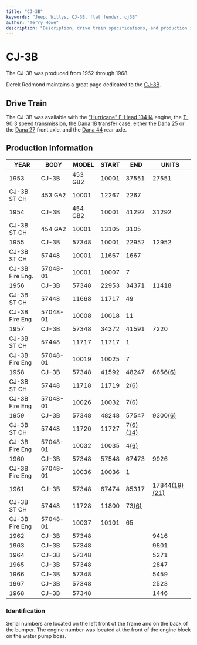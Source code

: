```yaml
---
title: "CJ-3B"
keywords: "Jeep, Willys, CJ-3B, flat fender, cj3B"
author: "Terry Howe"
description: "Description, drive train specifications, and production information for the Willys Jeep CJ-3B"
---
```


# CJ-3B

The CJ-3B was produced from 1952 through 1968.

Derek Redmond maintains a great page dedicated to the [CJ-3B](https://www.film.queensu.ca/CJ3B/).

## Drive Train

The CJ-3B was available with the ["Hurricane" F-Head 134 I4](../engine/factory/hurricane134.md) engine, the [T-90](../transmission/factory/t90.md) 3 speed transmission, the [Dana 18](../xfer/factory/d18.md) transfer case, either the [Dana 25](../axle/factory/d25.md) or the [Dana 27](../axle/factory/d27.md) front axle, and the [Dana 44](../axle/factory/d44.md) rear axle.

## Production Information

| YEAR            | BODY     | MODEL   | START | END                                         | UNITS                                             |
|-----------------|----------|---------|-------|---------------------------------------------|---------------------------------------------------|
| 1953            | CJ-3B    | 453 GB2 | 10001 | 37551                                       | 27551                                             |
| CJ-3B ST CH     | 453 GA2  | 10001   | 12267 | 2267                                        |                                                   |
| 1954            | CJ-3B    | 454 GB2 | 10001 | 41292                                       | 31292                                             |
| CJ-3B ST CH     | 454 GA2  | 10001   | 13105 | 3105                                        |                                                   |
| 1955            | CJ-3B    | 57348   | 10001 | 22952                                       | 12952                                             |
| CJ-3B ST CH     | 57448    | 10001   | 11667 | 1667                                        |                                                   |
| CJ-3B Fire Eng. | 57048-01 | 10001   | 10007 | 7                                           |                                                   |
| 1956            | CJ-3B    | 57348   | 22953 | 34371                                       | 11418                                             |
| CJ-3B ST CH     | 57448    | 11668   | 11717 | 49                                          |                                                   |
| CJ-3B Fire Eng  | 57048-01 | 10008   | 10018 | 11                                          |                                                   |
| 1957            | CJ-3B    | 57348   | 34372 | 41591                                       | 7220                                              |
| CJ-3B ST CH     | 57448    | 11717   | 11717 | 1                                           |                                                   |
| CJ-3B Fire Eng  | 57048-01 | 10019   | 10025 | 7                                           |                                                   |
| 1958            | CJ-3B    | 57348   | 41592 | 48247                                       | 6656[(6)](../history/index.md#6)                          |
| CJ-3B ST CH     | 57448    | 11718   | 11719 | 2[(6)](../history/index.md#6)                       |                                                   |
| CJ-3B Fire Eng  | 57048-01 | 10026   | 10032 | 7[(6)](../history/index.md#6)                       |                                                   |
| 1959            | CJ-3B    | 57348   | 48248 | 57547                                       | 9300[(6)](../history/index.md#6)                          |
| CJ-3B ST CH     | 57448    | 11720   | 11727 | 7[(6)](../history/index.md#6)[(14)](../history/index.md#14) |                                                   |
| CJ-3B Fire Eng  | 57048-01 | 10032   | 10035 | 4[(6)](../history/index.md#6)                       |                                                   |
| 1960            | CJ-3B    | 57348   | 57548 | 67473                                       | 9926                                              |
| CJ-3B Fire Eng  | 57048-01 | 10036   | 10036 | 1                                           |                                                   |
| 1961            | CJ-3B    | 57348   | 67474 | 85317                                       | 17844[(19)](../history/index.md#19)[(21)](../history/index.md#21) |
| CJ-3B ST CH     | 57448    | 11728   | 11800 | 73[(6)](../history/index.md#6)                      |                                                   |
| CJ-3B Fire Eng  | 57048-01 | 10037   | 10101 | 65                                          |                                                   |
| 1962            | CJ-3B    | 57348   |       |                                             | 9416                                              |
| 1963            | CJ-3B    | 57348   |       |                                             | 9801                                              |
| 1964            | CJ-3B    | 57348   |       |                                             | 5271                                              |
| 1965            | CJ-3B    | 57348   |       |                                             | 2847                                              |
| 1966            | CJ-3B    | 57348   |       |                                             | 5459                                              |
| 1967            | CJ-3B    | 57348   |       |                                             | 2523                                              |
| 1968            | CJ-3B    | 57348   |       |                                             | 1446                                              |

### Identification

Serial numbers are located on the left front of the frame and on the back of the bumper. The engine number was located at the front of the engine block on the water pump boss.